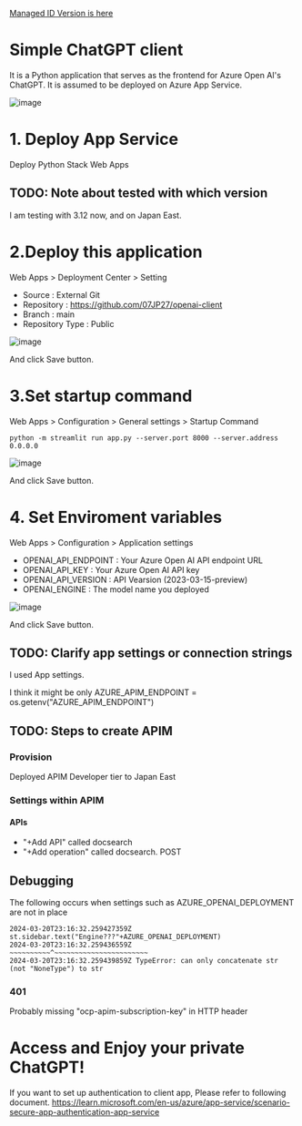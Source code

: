 [Managed ID Version is here](https://github.com/07JP27/openai-client/tree/managed-id)

# Simple ChatGPT client
It is a Python application that serves as the frontend for Azure Open AI's ChatGPT.
It is assumed to be deployed on Azure App Service.

![image](https://github.com/07JP27/openai-client/assets/11060273/39fe32fd-3046-431a-8d39-36d64130faa8)

# 1. Deploy App Service
Deploy Python Stack Web Apps

## TODO: Note about tested with which version
I am testing with 3.12 now, and on Japan East.

# 2.Deploy this application
Web Apps > Deployment Center > Setting
- Source : External Git
- Repository : https://github.com/07JP27/openai-client
- Branch : main
- Repository Type : Public

![image](https://github.com/07JP27/openai-client/assets/11060273/ddb1893c-6384-47a2-bf17-ebe7b90e2139)

And click Save button.

# 3.Set startup command
Web Apps > Configuration > General settings > Startup Command

```
python -m streamlit run app.py --server.port 8000 --server.address 0.0.0.0
```

![image](https://github.com/07JP27/openai-client/assets/11060273/32fe52a8-15d6-40e2-80ea-10dae3e6457b)

And click Save button.

# 4. Set Enviroment variables
Web Apps > Configuration > Application settings

- OPENAI_API_ENDPOINT : Your Azure Open AI API endpoint URL
- OPENAI_API_KEY : Your Azure Open AI API key
- OPENAI_API_VERSION : API Vearsion (2023-03-15-preview)
- OPENAI_ENGINE : The model name you deployed

![image](https://github.com/07JP27/openai-client/assets/11060273/a34ffd2d-f044-4202-be09-fe04ad6f7c79)

And click Save button.

## TODO: Clarify app settings or connection strings
I used App settings.

I think it might be only
AZURE_APIM_ENDPOINT = os.getenv("AZURE_APIM_ENDPOINT")

## TODO: Steps to create APIM
### Provision
Deployed APIM Developer tier to Japan East

### Settings within APIM
#### APIs
- "+Add API" called docsearch
- "+Add operation" called docsearch. POST

## Debugging

The following occurs when settings such as AZURE_OPENAI_DEPLOYMENT are not in place
```
2024-03-20T23:16:32.259427359Z     st.sidebar.text("Engine???"+AZURE_OPENAI_DEPLOYMENT)
2024-03-20T23:16:32.259436559Z                     ~~~~~~~~~~^~~~~~~~~~~~~~~~~~~~~~~~
2024-03-20T23:16:32.259439859Z TypeError: can only concatenate str (not "NoneType") to str
```

### 401
Probably missing "ocp-apim-subscription-key" in HTTP header

# Access and Enjoy your private ChatGPT!
If you want to set up authentication to client app, Please refer to following document.
https://learn.microsoft.com/en-us/azure/app-service/scenario-secure-app-authentication-app-service
